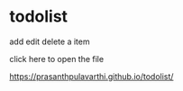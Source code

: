 # todolist
add edit delete a item 

click here to open the file


https://prasanthpulavarthi.github.io/todolist/


